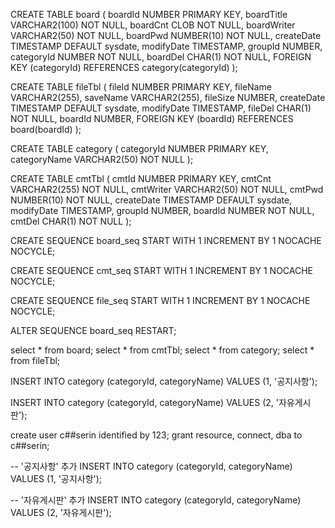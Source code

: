 CREATE TABLE board (
boardId NUMBER PRIMARY KEY,
boardTitle VARCHAR2(100) NOT NULL,
boardCnt CLOB NOT NULL,
boardWriter VARCHAR2(50) NOT NULL,
boardPwd NUMBER(10) NOT NULL,
createDate TIMESTAMP DEFAULT sysdate,
modifyDate TIMESTAMP,
groupId NUMBER,
categoryId NUMBER NOT NULL,
boardDel CHAR(1) NOT NULL,
FOREIGN KEY (categoryId) REFERENCES category(categoryId)
);

CREATE TABLE fileTbl (
fileId NUMBER PRIMARY KEY,
fileName VARCHAR2(255),
saveName VARCHAR2(255),
fileSize NUMBER,
createDate TIMESTAMP DEFAULT sysdate,
modifyDate TIMESTAMP,
fileDel CHAR(1) NOT NULL,
boardId NUMBER,
FOREIGN KEY (boardId) REFERENCES board(boardId)
);

CREATE TABLE category (
categoryId NUMBER PRIMARY KEY,
categoryName VARCHAR2(50) NOT NULL
);

CREATE TABLE cmtTbl (
cmtId NUMBER PRIMARY KEY,
cmtCnt VARCHAR2(255) NOT NULL,
cmtWriter VARCHAR2(50) NOT NULL,
cmtPwd NUMBER(10) NOT NULL,
createDate TIMESTAMP DEFAULT sysdate,
modifyDate TIMESTAMP,
groupId NUMBER,
boardId NUMBER NOT NULL,
cmtDel CHAR(1) NOT NULL
);

CREATE SEQUENCE board_seq
START WITH 1
INCREMENT BY 1
NOCACHE
NOCYCLE;


CREATE SEQUENCE cmt_seq
START WITH 1
INCREMENT BY 1
NOCACHE
NOCYCLE;

CREATE SEQUENCE file_seq
START WITH 1
INCREMENT BY 1
NOCACHE
NOCYCLE;

ALTER SEQUENCE board_seq RESTART;



select * from board;
select * from cmtTbl;
select * from category;
select * from fileTbl;

INSERT INTO category (categoryId, categoryName)
VALUES (1, '공지사항');

INSERT INTO category (categoryId, categoryName)
VALUES (2, '자유게시판');

create user c##serin identified by 123;
grant resource, connect, dba to c##serin;

-- '공지사항' 추가
INSERT INTO category (categoryId, categoryName)
VALUES (1, '공지사항');

-- '자유게시판' 추가
INSERT INTO category (categoryId, categoryName)
VALUES (2, '자유게시판');